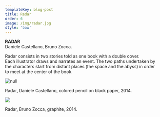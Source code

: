 ```yaml
---
templateKey: blog-post
title: Radar
order: 6
image: /img/radar.jpg
style: 'bow'
---
```

**RADAR**\
Daniele Castellano, Bruno Zocca.

Radar consists in two stories told as one book with a double cover. \
Each illustrator draws and narrates an event. The two paths undertaken by the characters start from distant places (the space and the abyss) in order to meet at the center of the book.

![null](/img/pg8-9.jpg)

Radar, Daniele Castellano, colored pencil on black paper, 2014.

![](/img/pg4-5.jpg)

Radar, Bruno Zocca, graphite, 2014.
